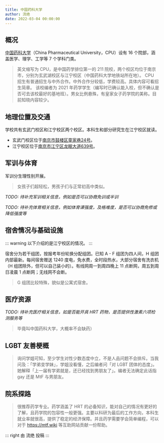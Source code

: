 ```yaml
---
title: 中国药科大学
author: 流绝
date: 2022-03-04 00:00:00
---
```


## 概况

[中国药科大学](https://www.cpu.edu.cn)（China Pharmaceutical University，CPU）设有 16 个院部，涵盖医学、理学、工学等 7 个学科门类。

> 英文缩写为 CPU，是中国药学排位第一的 211 院校，两个校区均位于南京市，分别为玄武湖校区与江宁校区（中国药科大学地铁站所在地）。
> CPU 招生有普通招生与中外合作。中外合作分较低，学费较高。具体内容可看招生简章。
> 该校编者为 2021 年药学学生（编写时已确认能入校，但不确认是否可去该校最好的基地班）。男女比例悬殊，有皇家女子药学院的美称。目前知晓内容较少。

## 地理位置及交通

学校共有玄武门校区和江宁校区两个校区。本科生和部分研究生在江宁校区就读。

- 玄武门校区位于[南京市鼓楼区童家巷24号](https://amap.com/place/B00190BBVO)。
- 江宁校区位于[南京市江宁区龙眠大道639号](https://amap.com/place/B00190AGPQ)。

## 军训与体育

军训分生理性别开展。

> 女孩子们超轻松，男孩子们与正常初高中类似。

_TODO: 待补充军训相关信息，例如是否可以协商免训或半训_

_TODO: 待补充体育相关信息，例如体育课强度，及格难度，是否可以协商免修或降低强度等_

## 宿舍情况与基础设施

::: warning
以下介绍的是江宁校区的情况。
:::

宿舍分为若干组团，按报考年份轮换分配组团。已知 A - F 组团为四人间，H 组团内部最新。每间宿舍赠送 1240 度电，免水费，全时段热水，大部分宿舍有洗衣机（H 组团除外，但可以自己装小的）。有线网周一到周四晚上 11 点断网，周五到周日凌晨 1 点断网；无线网不会断。

> G 组团比较特殊，貌似是公寓式宿舍。

## 医疗资源

_TODO: 待补充医疗相关信息，如是否能开具 HRT 药物，是否提供性激素六项检测服务等_

> 毕竟叫中国药科大学，大概率不会缺药）

## LGBT 友善梗概

> 询问学姐可知，至少学生对性少数态度中立，不是人品问题不会排斥。当我问及：「学弟变学妹」，学姐没看懂，之后编者问「对 LGBT 团体的态度」。她解释「上一届有学弟就是，还已经找到男朋友了」。编者无法确定此话指 gay 还是 MtF 与男朋友。

## 院系探路

> 很推荐药学专业。药学涵盖了 HRT 的必备知识，能对自己的情况有更好的了解，且药学院的包容性一般更强。主要以科研为最后的工作方向，本科生就业率就很高，提供了稳定的经济保障。并且药学需要学会简单编程，可以对于 <https://mtf.wiki> 等互助网站贡献一份帮助。

::: right
由 流绝 投稿
:::
